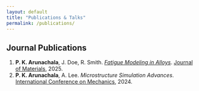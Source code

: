 ```yaml
---
layout: default
title: "Publications & Talks"
permalink: /publications/
---
```

<h2> Journal Publications </h2> 

<div class="publications">
    <ol class="publication-list">
      <li><strong>P. K. Arunachala</strong>, J. Doe, R. Smith. <em><a href="https://onlinelibrary.wiley.com/doi/abs/10.1002/nme.7488" target="_blank">Fatigue Modeling in Alloys</a></em>. <u>Journal of Materials</u>, 2025.</li>
      <li><strong>P. K. Arunachala</strong>, A. Lee. <em>Microstructure Simulation Advances</em>. <u>International Conference on Mechanics</u>, 2024.</li>
    </ol>
</div>
